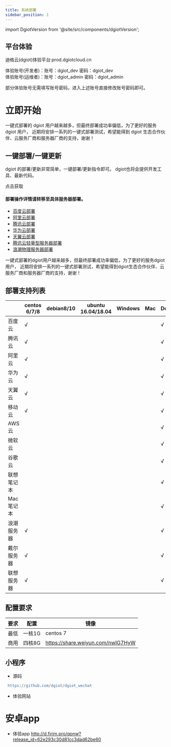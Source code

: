 ```yaml
---
title: 系统部署
sidebar_position: 1
---
```


import DgiotVersion from '@site/src/components/dgiotVersion';

## 平台体验

迪格云(dgiot)体验平台:prod.dgiotcloud.cn


体验账号(开发者)：账号：dgiot_dev 密码：dgiot_dev   
体验账号(运维者)：账号：dgiot_admin 密码：dgiot_admin

部分体验账号无需填写账号密码，进入上述账号直接修改账号密码即可。


# 立即开始

一键式部署的 dgiot 用户越来越多，但最终部署成功率偏低，为了更好的服务 dgiot 用户，
近期将安排一系列的一键式部署测试，希望能得到 dgiot 生态合作伙伴、云服务厂商和服务器厂商的支持，谢谢！

## 一键部署/一键更新

dgiot 的部署/更新非常简单，一键部署/更新指令即可。
dgiot也将会提供开发工具、最新代码。

<DgiotVersion color="#25c2a0" title='输入您的电子邮箱以接收下载链接'>点击获取</DgiotVersion>

#### 部署操作详情请转移至具体服务器部署。
+ [百度云部署](https://doc.dgiotcloud.cn/docs/product_doc/docs/deployment_details/baidu_cloud_deployment)
+ [阿里云部署](https://doc.dgiotcloud.cn/docs/product_doc/docs/deployment_details/aliyun_deployment)
+ [腾讯云部署](https://doc.dgiotcloud.cn/docs/product_doc/docs/deployment_details/tencent_cloud_deployment)
+ [华为云部署](https://doc.dgiotcloud.cn/docs/product_doc/docs/deployment_details/huawei_cloud_deployment)
+ [天翼云部署](https://doc.dgiotcloud.cn/docs/product_doc/docs/deployment_details/tianyi_cloud_deployment)
+ [腾讯云轻量型服务器部署](https://doc.dgiotcloud.cn/docs/product_doc/docs/deployment_details/tencent_cloud_lightweight_application_server_deployment)
+ [浪潮物理服务器部署](https://doc.dgiotcloud.cn/docs/product_doc/docs/deployment_details/inspur_physical_server_deployment)


一键式部署的dgiot用户越来越多，但最终部署成功率偏低，为了更好的服务dgiot用户，
近期将安排一系列的一键式部署测试，希望能得到dgiot生态合作伙伴、云服务厂商和服务器厂商的支持，谢谢！
## 部署支持列表
|      | centos 6/7/8 |  debian8/10 | ubuntu 16.04/18.04 | Windows|Mac|Docker|
|------|----------|----------|----------|---------|----------|--------------|
| 百度云     |      √   |       |          |         |          |        √    |   
| 腾讯云     |    √   |      |          |         |  |√|
| 阿里云     |     √  |       |          |         |          |   √           |  
| 华为云     |     √   |       |          |         |          |     √         | 
| 天翼云     |      √  |       |          |         |          |     √         | 
| 移动云     |      √  |       |          |         |          |     √         | 
| AWS云      |      |       |          |         |          |       √       |  
| 微软云      |      |       |          |         |          |        √      |  
| 谷歌云      |      |       |          |         |          |       √       |  
| 联想笔记本  |       |       |          |         |          |       √       | 
| Mac笔记本   |       |       |          |         |          |       √       |    
| 浪潮服务器  |     √  |       |          |         |          |       √       |    
| 戴尔服务器  |     √  |       |          |         |          |       √       |
| 联想服务器  |     √  |       |          |         |          |       √       |     

## 配置要求
|要求|配置| 镜像|
|---|---|---|
|最低|一核1G|centos 7|
|商用|四核8G|https://share.weiyun.com/nwIG7HyW|

##  小程序

+ 源码
```erlang
 https://github.com/dgiot/dgiot_wechat
```
+ 体验网站


# 安卓app

+ 体验app
  http://d.firim.pro/qpnw?release_id=62e293c30d81cc3dad62be60
 
    
